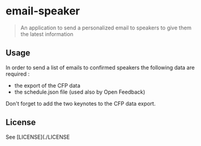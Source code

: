 # email-speaker

> An application to send a personalized email to speakers to give them the latest information

## Usage

In order to send a list of emails to confirmed speakers the following data are required :

  - the export of the CFP data
  - the schedule.json file (used also by Open Feedback)

Don't forget to add the two keynotes to the CFP data export.


## License

See [LICENSE](./LICENSE
